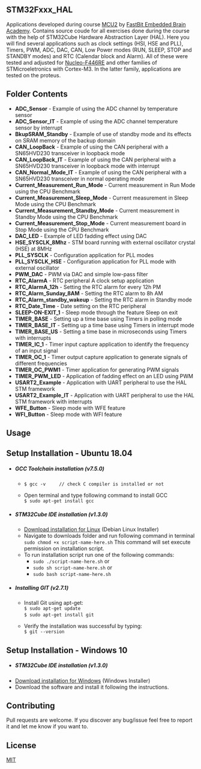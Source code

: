 ## STM32Fxxx_HAL 

Applications developed during course [MCU2](https://www.udemy.com/course/microcontroller-programming-stm32-timers-pwm-can-bus-protocol/) by [FastBit Embedded Brain Academy](http://fastbitlab.com/). Contains source coude for all exercises done during the course with the help of STM32Cube Hardware Abstraction Layer (HAL). Here you will find several applications such as clock settings (HSI, HSE and PLL), Timers, PWM, ADC, DAC, CAN, Low Power modes (RUN, SLEEP, STOP and STANDBY modes) and RTC (Calendar block and Alarm). All of these were tested and adjusted for [Nucleo-F446RE](https://br.mouser.com/ProductDetail/STMicroelectronics/NUCLEO-F446RE?qs=PRtH0mD6DWYnuBoPSlbRCA%3D%3D) and other families of STMicroeletronics with Cortex-M3. In the latter family, applications are tested on the proteus. 

## Folder Contents

* **ADC_Sensor** - Example of using the ADC channel by temperature sensor
* **ADC_Sensor_IT** - Example of using the ADC channel temperature sensor by interrupt
* **BkupSRAM_Standby** - Example of use of standby mode and its effects on SRAM memory of the backup domain
* **CAN_LoopBack** - Example of using the CAN peripheral with a SN65HVD230 transceiver in loopback mode
* **CAN_LoopBack_IT** - Example of using the CAN peripheral with a SN65HVD230 transceiver in loopback mode with interrupt
* **CAN_Normal_Mode_IT** - Example of using the CAN peripheral with a SN65HVD230 transceiver in normal operating mode
* **Current_Measurement_Run_Mode** - Current measurement in Run Mode using the CPU Benchmark
* **Current_Measurement_Sleep_Mode** - Current measurement in Sleep Mode using the CPU Benchmark
* **Current_Measurement_Standby_Mode** - Current measurement in Standby Mode using the CPU Benchmark
* **Current_Measurement_Stop_Mode** - Current measurement board in Stop Mode using the CPU Benchmark
* **DAC_LED** - Example of LED fadding effect using DAC
* **HSE_SYSCLK_8Mhz** - STM board running with external oscillator crystal (HSE) at 8MHz
* **PLL_SYSCLK** - Configuration application for PLL modes
* **PLL_SYSCLK_HSE** - Configuration application for PLL mode with external oscillator
* **PWM_DAC** - PWM via DAC and simple low-pass filter
* **RTC_AlarmA** - RTC peripheral A clock setup application
* **RTC_AlarmA_12h** - Setting the RTC alarm for every 12h PM
* **RTC_Alarm_Sunday_8AM** - Setting the RTC alarm to 8h AM
* **RTC_Alarm_standby_wakeup** - Setting the RTC alarm in Standby mode
* **RTC_Date_Time** - Date setting on the RTC peripheral
* **SLEEP-ON-EXIT_1** - Sleep mode through the feature Sleep on exit
* **TIMER_BASE** - Setting up a time base using Timers in polling mode
* **TIMER_BASE_IT** - Setting up a time base using Timers in interrupt mode
* **TIMER_BASE_US** - Setting a time base in microseconds using Timers with interrupts
* **TIMER_IC_1** - Timer input capture application to identify the frequency of an input signal
* **TIMER_OC_1** - Timer output capture application to generate signals of different frequencies
* **TIMER_OC_PWM1** - Timer application for generating PWM signals
* **TIMER_PWM_LED** - Application of fadding effect on an LED using PWM
* **USART2_Example** - Application with UART peripheral to use the HAL STM framework
* **USART2_Example_IT** - Application with UART peripheral to use the HAL STM framework with interrupts
* **WFE_Button** - Sleep mode with WFE feature
* **WFI_Button** - Sleep mode with WFI feature

## Usage

## Setup Installation - Ubuntu 18.04
* ##### GCC Toolchain installation (v7.5.0)
  * `$ gcc -v     // check C compiler is installed or not` 
   &nbsp;
   
  * Open terminal and type following command to install GCC\
  `$ sudo apt-get install gcc`
  
* ##### STM32Cube IDE installation (v1.3.0)
  * [Download installation for Linux](https://www.st.com/en/development-tools/stm32cubeide.html) (Debian Linux Installer)
  * Navigate to downloads folder and run following command in terminal\
  `sudo chmod +x script-name-here.sh` This command will set execute permission on installation script.
  * To run installation script run one of the following commands:
    * `sudo ./script-name-here.sh`
    or
    * `sudo sh script-name-here.sh`
    or
    * `sudo bash script-name-here.sh`

* ##### Installing GIT (v2.7.1)
  * Install Git using apt-get:\
   `$ sudo apt-get update`\
   `$ sudo apt-get install git`
   &nbsp;
   
  * Verify the installation was successful by typing:\
  `$ git --version`



## Setup Installation - Windows 10
* ##### STM32Cube IDE installation (v1.3.0)
* [Download installation for Windows](https://www.st.com/en/development-tools/stm32cubeide.html#get-software) (Windows Installer)
* Download the software and install it following the instructions.

## Contributing 

Pull requests are welcome. If you discover any bug/issue feel free to report it and let me know if you want to.

## License
[MIT](https://github.com/mattsousaa/STM32Fxxx_HAL/blob/master/LICENSE)

